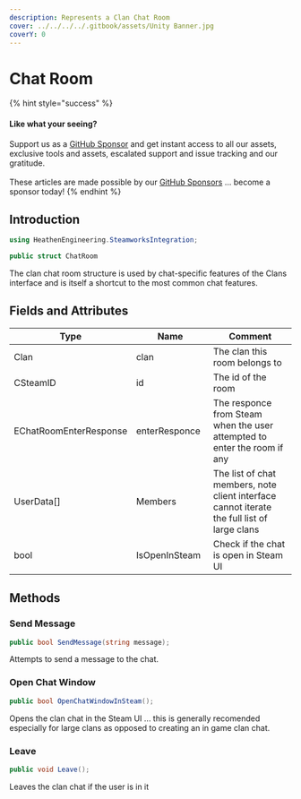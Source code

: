 ```yaml
---
description: Represents a Clan Chat Room
cover: ../../../../.gitbook/assets/Unity Banner.jpg
coverY: 0
---
```


# Chat Room

{% hint style="success" %}
#### Like what your seeing?

Support us as a [GitHub Sponsor](../../../../where-to-buy/become-a-sponsor.md) and get instant access to all our assets, exclusive tools and assets, escalated support and issue tracking and our gratitude.\
\
These articles are made possible by our [GitHub Sponsors](../../../../where-to-buy/become-a-sponsor.md) ... become a sponsor today!
{% endhint %}

## Introduction

```csharp
using HeathenEngineering.SteamworksIntegration;
```

```csharp
public struct ChatRoom
```

The clan chat room structure is used by chat-specific features of the Clans interface and is itself a shortcut to the most common chat features.

## Fields and Attributes

<table><thead><tr><th width="193.7178270108939">Type</th><th width="150">Name</th><th width="379.4856019593156">Comment</th></tr></thead><tbody><tr><td>Clan</td><td>clan</td><td>The clan this room belongs to</td></tr><tr><td>CSteamID</td><td>id</td><td>The id of the room</td></tr><tr><td>EChatRoomEnterResponse</td><td>enterResponce</td><td>The responce from Steam when the user attempted to enter the room if any</td></tr><tr><td>UserData[]</td><td>Members</td><td>The list of chat members, note client interface cannot iterate the full list of large clans</td></tr><tr><td>bool</td><td>IsOpenInSteam</td><td>Check if the chat is open in Steam UI</td></tr></tbody></table>

## Methods

### Send Message

```csharp
public bool SendMessage(string message);
```

Attempts to send a message to the chat.

### Open Chat Window

```csharp
public bool OpenChatWindowInSteam();
```

Opens the clan chat in the Steam UI ... this is generally recomended especially for large clans as opposed to creating an in game clan chat.

### Leave

```csharp
public void Leave();
```

Leaves the clan chat if the user is in it
